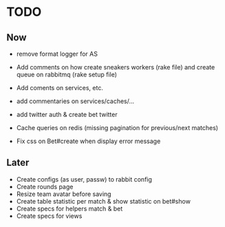# TODO

## Now

- remove format logger for AS
- Add comments on how create sneakers workers (rake file) and create queue on rabbitmq (rake setup file)
- Add coments on services, etc.
- add commentaries on services/caches/...

- add twitter auth & create bet twitter
- Cache queries on redis (missing pagination for previous/next matches)

- Fix css on Bet#create when display error message

## Later

- Create configs (as user, passw) to rabbit config
- Create rounds page
- Resize team avatar before saving
- Create table statistic per match & show statistic on bet#show
- Create specs for helpers match & bet
- Create specs for views
